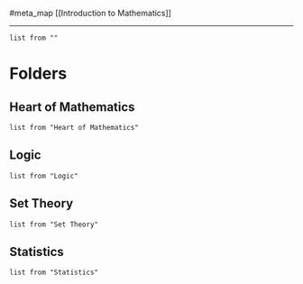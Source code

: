 #meta_map 
[[Introduction to Mathematics]]

---


```dataview
list from ""
```

# Folders

## Heart of Mathematics

```dataview
list from "Heart of Mathematics"
```

## Logic

```dataview
list from "Logic"
```

## Set Theory

```dataview
list from "Set Theory"
```

## Statistics

```dataview
list from "Statistics"
```